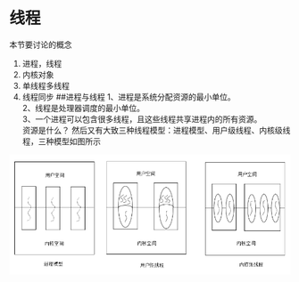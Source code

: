 # 线程
本节要讨论的概念
1. 进程，线程
2. 内核对象
3. 单线程多线程
4. 线程同步
##进程与线程
1、进程是系统分配资源的最小单位。  
2、线程是处理器调度的最小单位。  
3、一个进程可以包含很多线程，且这些线程共享进程内的所有资源。  
资源是什么？
然后又有大致三种线程模型：进程模型、用户级线程、内核级线程，三种模型如图所示

![](/assets/thread_process.png)


